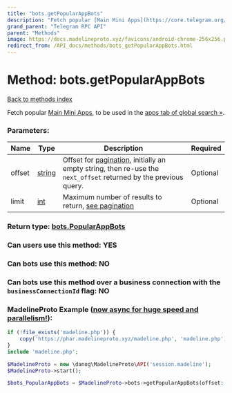 ```yaml
---
title: "bots.getPopularAppBots"
description: "Fetch popular [Main Mini Apps](https://core.telegram.org/api/bots/webapps#main-mini-apps), to be used in the [apps tab of global search »](https://core.telegram.org/api/search#apps-tab)."
grand_parent: "Telegram RPC API"
parent: "Methods"
image: https://docs.madelineproto.xyz/favicons/android-chrome-256x256.png
redirect_from: /API_docs/methods/bots_getPopularAppBots.html
---
```

# Method: bots.getPopularAppBots
[Back to methods index](index.html)



Fetch popular [Main Mini Apps](https://core.telegram.org/api/bots/webapps#main-mini-apps), to be used in the [apps tab of global search »](https://core.telegram.org/api/search#apps-tab).

### Parameters:

| Name     |    Type       | Description | Required |
|----------|---------------|-------------|----------|
|offset|[string](/API_docs/types/string.html) | Offset for [pagination](https://core.telegram.org/api/offsets), initially an empty string, then re-use the `next_offset` returned by the previous query. | Optional|
|limit|[int](/API_docs/types/int.html) | Maximum number of results to return, [see pagination](https://core.telegram.org/api/offsets) | Optional|


### Return type: [bots.PopularAppBots](/API_docs/types/bots.PopularAppBots.html)

### Can users use this method: **YES**


### Can bots use this method: **NO**


### Can bots use this method over a business connection with the `businessConnectionId` flag: **NO**


### MadelineProto Example ([now async for huge speed and parallelism!](https://docs.madelineproto.xyz/docs/ASYNC.html)):


```php
if (!file_exists('madeline.php')) {
    copy('https://phar.madelineproto.xyz/madeline.php', 'madeline.php');
}
include 'madeline.php';

$MadelineProto = new \danog\MadelineProto\API('session.madeline');
$MadelineProto->start();

$bots_PopularAppBots = $MadelineProto->bots->getPopularAppBots(offset: 'string', limit: $int, );
```

